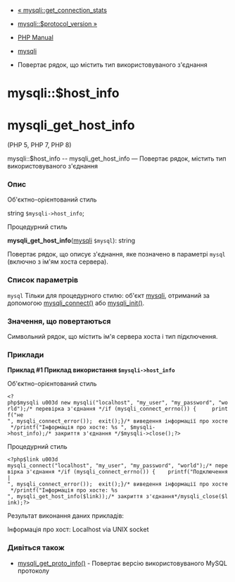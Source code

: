 - [« mysqli::get_connection_stats](mysqli.get-connection-stats.md)
- [mysqli::$protocol_version »](mysqli.get-proto-info.md)

- [PHP Manual](index.md)
- [mysqli](class.mysqli.md)
- Повертає рядок, що містить тип використовуваного з'єднання

# mysqli::$host_info

# mysqli_get_host_info

(PHP 5, PHP 7, PHP 8)

mysqli::$host_info -- mysqli_get_host_info — Повертає рядок,
містить тип використовуваного з'єднання

### Опис

Об'єктно-орієнтований стиль

string `$mysqli->host_info`;

Процедурний стиль

**mysqli_get_host_info**([mysqli](class.mysqli.md) `$mysql`): string

Повертає рядок, що описує з'єднання, яке позначено в
параметрі `mysql` (включно з ім'ям хоста сервера).

### Список параметрів

`mysql`
Тільки для процедурного стилю: об'єкт [mysqli](class.mysqli.md),
отриманий за допомогою [mysqli_connect()](function.mysqli-connect.md)
або [mysqli_init()](mysqli.init.md).

### Значення, що повертаються

Символьний рядок, що містить ім'я сервера хоста і тип підключення.

### Приклади

**Приклад #1 Приклад використання `$mysqli->host_info`**

Об'єктно-орієнтований стиль

` <?php$mysqli u003d new mysqli("localhost", "my_user", "my_password", "world");/* перевірка з'єднання */if (mysqli_connect_errno()) {     printf("не
", mysqli_connect_error());  exit();}/* виведення інформації про хосте */printf("Інформація про хосте: %s
", $mysqli->host_info);/* закриття з'єднання */$mysqli->close();?> `

Процедурний стиль

` <?php$link u003d mysqli_connect("localhost", "my_user", "my_password", "world");/* перевірка з'єднання */if (mysqli_connect_errno()) {    printf("Подключення|
", mysqli_connect_error());  exit();}/* виведення інформації про хосте */printf("Інформація про хосте: %s
", mysqli_get_host_info($link));/* закриття з'єднання*/mysqli_close($link);?> `

Результат виконання даних прикладів:

Інформація про хост: Localhost via UNIX socket

### Дивіться також

- [mysqli_get_proto_info()](mysqli.get-proto-info.md) - Повертає
версію використовуваного MySQL протоколу
